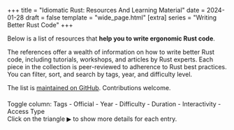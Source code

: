 +++
title = "Idiomatic Rust: Resources And Learning Material"
date = 2024-01-28
draft = false
template = "wide_page.html"
[extra]
series = "Writing Better Rust Code"
+++

Below is a list of resources that **help you to write ergonomic Rust code**.  

The references offer a wealth of information on how to write better Rust code,
including tutorials, workshops, and articles by Rust experts. Each piece in the
collection is peer-reviewed to adherence to Rust best practices.
You can filter, sort, and search by tags, year, and difficulty level.

The list is [maintained on GitHub](https://github.com/mre/idiomatic-rust). Contributions welcome.

<script src="https://ajax.googleapis.com/ajax/libs/jquery/3.7.1/jquery.min.js"></script>
<script src="//cdn.datatables.net/1.13.7/js/jquery.dataTables.min.js"></script>
<script>
    var data = [
  {
    "title": "Rust Anthology",
    "url": "https://github.com/brson/rust-anthology",
    "description": "The best short-form writing about Rust, collected.",
    "tags": [
      "anthology",
      "writing",
      "collection"
    ],
    "official": false,
    "year": 2018,
    "difficultyLevel": "all",
    "duration": null,
    "interactivityLevel": "low",
    "free": true,
    "category": "project"
  },
  {
    "title": "blessed.rs",
    "url": "https://blessed.rs",
    "description": "An unofficial guide to the Rust ecosystem. Suggestions for popular, well-maintained crates.",
    "tags": [
      "guide",
      "ecosystem",
      "crates"
    ],
    "official": false,
    "year": 2019,
    "difficultyLevel": "all",
    "duration": null,
    "interactivityLevel": "medium",
    "free": true,
    "category": "project"
  },
  {
    "title": "cheats.rs - Idiomatic Rust tips",
    "url": "https://cheats.rs",
    "description": "A list of quick tips to make your code more idiomatic.",
    "tags": [
      "tips",
      "idiomatic",
      "quick"
    ],
    "official": false,
    "year": 2020,
    "difficultyLevel": "all",
    "duration": null,
    "interactivityLevel": "low",
    "free": true,
    "category": "project"
  },
  {
    "title": "clippy",
    "url": "https://github.com/rust-lang/rust-clippy",
    "description": "A bunch of lints to catch common mistakes and improve your Rust code.",
    "tags": [
      "lints",
      "code-quality",
      "tool"
    ],
    "official": true,
    "year": 2015,
    "difficultyLevel": "all",
    "duration": null,
    "interactivityLevel": "low",
    "free": true,
    "category": "project"
  },
  {
    "title": "Patterns",
    "url": "https://rust-unofficial.github.io/patterns/",
    "description": "A catalogue of design patterns in Rust.",
    "tags": [
      "design-patterns",
      "catalogue",
      "best-practices"
    ],
    "official": false,
    "year": 2016,
    "difficultyLevel": "intermediate",
    "duration": null,
    "interactivityLevel": "low",
    "free": true,
    "category": "project"
  },
  {
    "title": "Elements of Rust",
    "url": "https://github.com/ferrous-systems/elements-of-rust",
    "description": "A collection of software engineering techniques for effectively expressing intent with Rust.",
    "tags": [
      "software-engineering",
      "techniques",
      "best-practices"
    ],
    "official": false,
    "year": 2019,
    "difficultyLevel": "advanced",
    "duration": null,
    "interactivityLevel": "medium",
    "free": true,
    "category": "project"
  },
  {
    "title": "Possible Rust",
    "url": "https://www.possiblerust.com/",
    "description": "A blog for intermediate Rust programmers exploring real-world code and design patterns.",
    "tags": [
      "blog",
      "intermediate",
      "design-patterns"
    ],
    "official": false,
    "year": 2020,
    "difficultyLevel": "intermediate",
    "duration": null,
    "interactivityLevel": "medium",
    "free": true,
    "category": "project"
  },
  {
    "title": "Rust API Guidelines",
    "url": "https://rust-lang.github.io/api-guidelines/",
    "description": "An extensive list of recommendations for idiomatic Rust APIs.",
    "tags": [
      "api",
      "guidelines",
      "best-practices"
    ],
    "official": true,
    "year": 2017,
    "difficultyLevel": "intermediate",
    "duration": null,
    "interactivityLevel": "low",
    "free": true,
    "category": "project"
  },
  {
    "title": "Rust by Example",
    "url": "https://doc.rust-lang.org/rust-by-example/",
    "description": "A community driven collection of example code which follow Rust best practices.",
    "tags": [
      "examples",
      "community",
      "best-practices"
    ],
    "official": false,
    "year": 2015,
    "difficultyLevel": "all",
    "duration": null,
    "interactivityLevel": "high",
    "free": true,
    "category": "project"
  },
  {
    "title": "Comprehensive Rust",
    "url": "https://github.com/google/comprehensive-rust",
    "description": "A four day Rust course developed by the Android team, covering all aspects of Rust.",
    "tags": [
      "course",
      "learning",
      "comprehensive"
    ],
    "official": true,
    "year": 2021,
    "difficultyLevel": "all",
    "duration": "4 days",
    "interactivityLevel": "high",
    "free": true,
    "category": "workshop"
  },
  {
    "title": "Build your own JIRA with Rust",
    "url": "https://github.com/LukeMathWalker/build-your-own-jira-with-rust/",
    "description": "A test-driven workshop to learn Rust by building your own JIRA clone!",
    "tags": [
      "test-driven",
      "project"
    ],
    "official": true,
    "year": 2020,
    "difficultyLevel": "intermediate",
    "duration": "variable",
    "interactivityLevel": "high",
    "free": true,
    "category": "workshop"
  },
  {
    "title": "Ferrous Systems Teaching Material",
    "url": "https://ferrous-systems.github.io/teaching-material/index.html",
    "description": "Free workshop material produced by Ferrous Systems for trainings.",
    "tags": [
      "material",
      "training"
    ],
    "official": true,
    "year": 2019,
    "difficultyLevel": "all",
    "duration": "3-4 days",
    "interactivityLevel": "medium",
    "free": true,
    "category": "workshop"
  },
  {
    "title": "PingCAP talent plan",
    "url": "https://github.com/pingcap/talent-plan",
    "description": "A series of training courses about writing distributed systems in Rust.",
    "tags": [
      "training",
      "distributed-systems",
      "course"
    ],
    "official": true,
    "year": 2018,
    "difficultyLevel": "advanced",
    "duration": "variable",
    "interactivityLevel": "high",
    "free": true,
    "category": "workshop"
  },
  {
    "title": "Procedural Macros Workshop",
    "url": "https://github.com/dtolnay/proc-macro-workshop",
    "description": "A selection of projects designed to learn to write Rust procedural macros.",
    "tags": [
      "macros",
      "coding"
    ],
    "official": true,
    "year": 2019,
    "difficultyLevel": "advanced",
    "duration": "variable",
    "interactivityLevel": "high",
    "free": true,
    "category": "workshop"
  },
  {
    "title": "rust-lang/rustlings",
    "url": "https://github.com/rust-lang/rustlings",
    "description": "Small exercises to get you used to reading and writing Rust code.",
    "tags": [
      "exercises",
      "learning",
      "beginner"
    ],
    "official": true,
    "year": 2018,
    "difficultyLevel": "beginner",
    "duration": "variable",
    "interactivityLevel": "high",
    "free": true,
    "category": "workshop"
  },
  {
    "title": "Rust Development at Sentry",
    "url": "https://develop.sentry.dev/rust/",
    "description": "A document containing useful resources for getting started with Rust and adhering to Sentry coding principles.",
    "tags": [
      "guide",
      "coding-principles",
      "development"
    ],
    "official": true,
    "year": 2020,
    "difficultyLevel": "intermediate",
    "duration": "variable",
    "interactivityLevel": "low",
    "free": true,
    "category": "workshop"
  },
  {
    "title": "Rust 101",
    "url": "https://101-rs.tweede.golf/",
    "description": "A Rust University course by tweede golf.",
    "tags": [
      "course",
      "university",
      "learning"
    ],
    "official": false,
    "year": 2019,
    "difficultyLevel": "beginner",
    "duration": "variable",
    "interactivityLevel": "medium",
    "free": true,
    "category": "workshop"
  },
  {
    "title": "Command Line Applications in Rust",
    "url": "https://rust-cli.github.io/book",
    "description": "A tutorial on how to write CLI apps in Rust, learning many aspects of the ecosystem.",
    "tags": [
      "tutorial",
      "cli",
      "ecosystem"
    ],
    "official": false,
    "year": 2024,
    "difficultyLevel": "all",
    "duration": "variable",
    "interactivityLevel": "medium",
    "free": true,
    "category": "book"
  },
  {
    "title": "Command-Line Rust",
    "url": "https://github.com/kyclark/command-line-rust",
    "description": "Learn the language by writing Rust versions of common Unix coreutils.",
    "tags": [
      "unix",
      "coreutils",
      "learning"
    ],
    "official": false,
    "year": 2022,
    "difficultyLevel": "intermediate",
    "duration": "variable",
    "interactivityLevel": "medium",
    "free": true,
    "category": "book"
  },
  {
    "title": "Discover the world of microcontrollers through Rust!",
    "url": "https://rust-embedded.github.io/discovery/",
    "description": "An introductory course on microcontroller-based embedded systems using Rust.",
    "tags": [
      "embedded-systems",
      "microcontroller",
      "course"
    ],
    "official": false,
    "year": 2023,
    "difficultyLevel": "beginner",
    "duration": "variable",
    "interactivityLevel": "high",
    "free": true,
    "category": "book"
  },
  {
    "title": "High Assurance Rust",
    "url": "https://highassurance.rs/",
    "description": "Developing secure and robust software, focusing on embedded-friendly data structures in Rust.",
    "tags": [
      "security",
      "robustness",
      "embedded"
    ],
    "official": false,
    "year": 2022,
    "difficultyLevel": "advanced",
    "duration": "variable",
    "interactivityLevel": "medium",
    "free": true,
    "category": "book"
  },
  {
    "title": "Rust Cookbook",
    "url": "https://github.com/rust-lang-nursery/rust-cookbook",
    "description": "Examples that demonstrate good practices to accomplish common programming tasks in Rust.",
    "tags": [
      "examples",
      "good-practices",
      "programming"
    ],
    "official": false,
    "year": 2021,
    "difficultyLevel": "intermediate",
    "duration": "variable",
    "interactivityLevel": "medium",
    "free": true,
    "category": "book"
  },
  {
    "title": "Rust for Rustaceans",
    "url": "https://nostarch.com/rust-rustaceans",
    "description": "Covers how to design reliable, idiomatic, and ergonomic Rust programs based on best principles.",
    "tags": [
      "design",
      "idiomatic",
      "ergonomic"
    ],
    "official": false,
    "year": 2021,
    "difficultyLevel": "advanced",
    "duration": "variable",
    "interactivityLevel": "low",
    "free": false,
    "category": "book"
  },
  {
    "title": "Programming Rust: Fast, Safe Systems Development",
    "url": "https://www.oreilly.com/library/view/programming-rust-2nd/9781492052586/",
    "description": "A comprehensive Rust Programming Guide that covers most of Rust's features in detail.",
    "tags": [
      "comprehensive",
      "features",
      "guide"
    ],
    "official": false,
    "year": 2021,
    "difficultyLevel": "all",
    "duration": "variable",
    "interactivityLevel": "low",
    "free": false,
    "category": "book"
  },
  {
    "title": "Rust Atomics and Locks",
    "url": "https://marabos.nl/atomics/",
    "description": "Helps Rust programmers of all levels gain a clear understanding of low-level concurrency.",
    "tags": [
      "concurrency",
      "low-level",
      "understanding"
    ],
    "official": false,
    "year": 2023,
    "difficultyLevel": "intermediate",
    "duration": "variable",
    "interactivityLevel": "medium",
    "free": true,
    "category": "book"
  },
  {
    "title": "Compile-Time Invariants in Rust",
    "url": "https://corrode.dev/blog/compile-time-invariants/",
    "description": "Shows how macros can be used to enforce invariants at compile-time.",
    "tags": [
      "macros",
      "invariants",
      "compile-time"
    ],
    "official": false,
    "year": 2023,
    "difficultyLevel": "advanced",
    "duration": "variable",
    "interactivityLevel": "low",
    "free": true,
    "category": "article"
  },
  {
    "title": "Aim For Immutability in Rust",
    "url": "https://corrode.dev/blog/immutability/",
    "description": "Explains why variables are immutable in Rust by default.",
    "tags": [
      "immutability",
      "variables",
      "rust-basics"
    ],
    "official": false,
    "year": 2023,
    "difficultyLevel": "beginner",
    "duration": "variable",
    "interactivityLevel": "low",
    "free": true,
    "category": "article"
  },
  {
    "title": "Naming Your Lifetimes",
    "url": "https://www.possiblerust.com/pattern/naming-your-lifetimes",
    "description": "Explains how using longer, declarative lifetime names can help to disambiguate which borrow is which.",
    "tags": [
      "lifetimes",
      "naming-conventions",
      "rust-patterns"
    ],
    "official": false,
    "year": 2021,
    "difficultyLevel": "intermediate",
    "duration": "variable",
    "interactivityLevel": "low",
    "free": true,
    "category": "article"
  },
  {
    "title": "Aiming for idiomatic Rust",
    "url": "https://web.archive.org/web/20221203043933/https://shane-o.dev/blog/aiming-for-idiomatic-rust",
    "description": "Discusses different ways to solve a popular coding puzzle, 'balanced brackets', in Rust.",
    "tags": [
      "coding-puzzle",
      "best-practices"
    ],
    "official": false,
    "year": 2021,
    "difficultyLevel": "intermediate",
    "duration": "variable",
    "interactivityLevel": "medium",
    "free": true,
    "category": "article"
  },
  {
    "title": "Wrapping errors in Rust",
    "url": "https://edgarluque.com/blog/wrapping-errors-in-rust",
    "description": "Wrapping 'reqwest::Error' and a custom error type as an enum to make library usage easier.",
    "tags": [
      "error-handling",
      "rust-tips",
      "programming"
    ],
    "official": false,
    "year": 2021,
    "difficultyLevel": "intermediate",
    "duration": "variable",
    "interactivityLevel": "medium",
    "free": true,
    "category": "article"
  },
  {
    "title": "Hexagonal architecture in Rust",
    "url": "https://alexis-lozano.com/hexagonal-architecture-in-rust-1/",
    "description": "Describes how to build a Rust service using domain driven design and a test-first approach.",
    "tags": [
      "architecture",
      "domain-driven-design",
      "rust-service"
    ],
    "official": false,
    "year": 2021,
    "difficultyLevel": "advanced",
    "duration": "variable",
    "interactivityLevel": "medium",
    "free": true,
    "category": "article"
  },
  {
    "title": "Context-preserving error handling",
    "url": "https://kazlauskas.me/entries/errors",
    "description": "Explains how to use crates like 'thiserror' in combination with 'map_err' to add context to errors.",
    "tags": [
      "error-handling",
      "crates",
      "rust-tips"
    ],
    "official": false,
    "year": 2020,
    "difficultyLevel": "intermediate",
    "duration": "variable",
    "interactivityLevel": "low",
    "free": true,
    "category": "article"
  },
  {
    "title": "Refactoring Rust Transpiled from C",
    "url": "https://immunant.com/blog/2020/09/transpiled_c_safety/",
    "description": "Describes how to lift a C-project that was automatically converted to unsafe Rust to safer, more idiomatic Rust.",
    "tags": [
      "refactoring",
      "transpiling",
      "c-to-rust"
    ],
    "official": false,
    "year": 2020,
    "difficultyLevel": "advanced",
    "duration": "variable",
    "interactivityLevel": "medium",
    "free": true,
    "category": "article"
  },
  {
    "title": "Learning Rust through open source and live code reviews",
    "url": "https://loige.co/learning-rust-through-open-source-and-live-code-reviews/",
    "description": "Covers patterns like 'FromStr' and exposing a CLI and a library in one crate.",
    "tags": [
      "open-source",
      "code-review",
      "rust-patterns"
    ],
    "official": false,
    "year": 2020,
    "difficultyLevel": "intermediate",
    "duration": "variable",
    "interactivityLevel": "medium",
    "free": true,
    "category": "article"
  },
  {
    "title": "Guide on how to write documentation for a Rust crate",
    "url": "https://blog.guillaume-gomez.fr/articles/2020-03-12+Guide+on+how+to+write+documentation+for+a+Rust+crate",
    "description": "Writing good documentation with rustdoc including many examples.",
    "tags": [
      "documentation",
      "rustdoc",
      "best-practices"
    ],
    "official": false,
    "year": 2020,
    "difficultyLevel": "all",
    "duration": "variable",
    "interactivityLevel": "medium",
    "free": true,
    "category": "article"
  },
  {
    "title": "Are out parameters idiomatic in Rust?",
    "url": "https://steveklabnik.com/writing/are-out-paramters-idiomatic-in-rust",
    "description": "Discusses the pros and cons of functions returning a value vs. modifying a parameter in-place.",
    "tags": [
      "functions",
      "parameters"
    ],
    "official": false,
    "year": 2020,
    "difficultyLevel": "intermediate",
    "duration": "variable",
    "interactivityLevel": "low",
    "free": true,
    "category": "article"
  },
  {
    "title": "Await a minute",
    "url": "https://docs.rs/dtolnay/0.0.3/dtolnay/macro._01__await_a_minute.html",
    "description": "Example code for moving from raw futures to async/await syntax to improve error handling.",
    "tags": [
      "async",
      "await",
      "error-handling"
    ],
    "official": false,
    "year": 2019,
    "difficultyLevel": "intermediate",
    "duration": "variable",
    "interactivityLevel": "medium",
    "free": true,
    "category": "article"
  },
  {
    "title": "Taking string arguments in Rust",
    "url": "http://xion.io/post/code/rust-string-args.html",
    "description": "Discussing how to avoid subtle issues with string handling and when to use 'str' vs 'String'.",
    "tags": [
      "strings",
      "arguments",
      "best-practices"
    ],
    "official": false,
    "year": 2019,
    "difficultyLevel": "beginner",
    "duration": "variable",
    "interactivityLevel": "low",
    "free": true,
    "category": "article"
  },
  {
    "title": "Rust Patterns: Enums Instead Of Booleans",
    "url": "http://blakesmith.me/2019/05/07/rust-patterns-enums-instead-of-booleans.html",
    "description": "Discusses how using enums instead of booleans can express intent more clearly in Rust.",
    "tags": [
      "enums",
      "booleans",
      "patterns"
    ],
    "official": false,
    "year": 2019,
    "difficultyLevel": "intermediate",
    "duration": "variable",
    "interactivityLevel": "medium",
    "free": true,
    "category": "article"
  },
  {
    "title": "Programming an ARM microcontroller in Rust at four different levels of abstraction",
    "url": "https://pramode.in/2018/02/20/programming-a-microcontroller-in-rust-at-four-levels-of-abstraction/",
    "description": "Demonstrates how Rust helps to move from low-level embedded code to high-level abstractions.",
    "tags": [
      "microcontroller",
      "arm",
      "abstraction"
    ],
    "official": false,
    "year": 2018,
    "difficultyLevel": "advanced",
    "duration": "variable",
    "interactivityLevel": "high",
    "free": true,
    "category": "article"
  },
  {
    "title": "Iteration patterns for Result & Option",
    "url": "http://xion.io/post/code/rust-iter-patterns.html",
    "description": "Explores how to filter and partition iterators of Result and Option types idiomatically.",
    "tags": [
      "iterators",
      "result",
      "option"
    ],
    "official": false,
    "year": 2017,
    "difficultyLevel": "intermediate",
    "duration": "variable",
    "interactivityLevel": "medium",
    "free": true,
    "category": "article"
  },
  {
    "title": "Lessons learned redesigning and refactoring a Rust Library",
    "url": "https://web.archive.org/web/20220126172949/https://blog.mgattozzi.dev/refactor-rust/",
    "description": "'RefCell', the builder pattern and more.",
    "tags": [
      "refactoring",
      "design-patterns",
      "library"
    ],
    "official": false,
    "year": 2017,
    "difficultyLevel": "advanced",
    "duration": "variable",
    "interactivityLevel": "medium",
    "free": true,
    "category": "article"
  },
  {
    "title": "Math with distances in Rust: safety and correctness across units",
    "url": "https://ferrisellis.com/content/rust-implementing-units-for-types/",
    "description": "How to create a system to cleanly and safely do arithmetic with lengths.",
    "tags": [
      "math",
      "safety",
      "type-system"
    ],
    "official": false,
    "year": 2017,
    "difficultyLevel": "intermediate",
    "duration": "variable",
    "interactivityLevel": "medium",
    "free": true,
    "category": "article"
  },
  {
    "title": "The balance between cost, useability and soundness in C bindings, and Rust-SDL2's release",
    "url": "https://web.archive.org/web/20190509123207/https://cobrand.github.io/rust/sdl2/2017/05/07/the-balance-between-soundness-cost-useability.html",
    "description": "Writing safe, sound, idiomatic libraries despite the limitations of the borrow checker.",
    "tags": [
      "c-bindings",
      "sdl2",
      "borrow-checker"
    ],
    "official": false,
    "year": 2017,
    "difficultyLevel": "advanced",
    "duration": "variable",
    "interactivityLevel": "medium",
    "free": true,
    "category": "article"
  },
  {
    "title": "Russian Dolls and clean Rust code",
    "url": "https://web.archive.org/web/20220126183049/https://blog.mgattozzi.dev/russian-dolls/",
    "description": "How to use the full power of 'Option' and 'Result' (especially 'and_then()' and 'unwrap_or()').",
    "tags": [
      "option",
      "result",
      "code-quality"
    ],
    "official": false,
    "year": 2016,
    "difficultyLevel": "intermediate",
    "duration": "variable",
    "interactivityLevel": "medium",
    "free": true,
    "category": "article"
  },
  {
    "title": "Elegant Library APIs in Rust",
    "url": "https://deterministic.space/elegant-apis-in-rust.html",
    "description": "Many helpful tips and tricks for writing libraries in Rust.",
    "tags": [
      "libraries",
      "api-design",
      "best-practices"
    ],
    "official": false,
    "year": 2016,
    "difficultyLevel": "intermediate",
    "duration": "variable",
    "interactivityLevel": "medium",
    "free": true,
    "category": "article"
  },
  {
    "title": "Teaching libraries through good documentation",
    "url": "https://deterministic.space/teaching-libraries.html",
    "description": "How to use the full power of Rust's documentation support (e.g. doc tests).",
    "tags": [
      "documentation",
      "libraries"
    ],
    "official": false,
    "year": 2016,
    "difficultyLevel": "intermediate",
    "duration": "variable",
    "interactivityLevel": "medium",
    "free": true,
    "category": "article"
  },
  {
    "title": "Pretty State Machine Patterns in Rust",
    "url": "https://hoverbear.org/2016/10/12/rust-state-machine-pattern/",
    "description": "How to represent a State Machine in an expressive and understandable way in Rust.",
    "tags": [
      "state-machine",
      "patterns"
    ],
    "official": false,
    "year": 2016,
    "difficultyLevel": "intermediate",
    "duration": "variable",
    "interactivityLevel": "medium",
    "free": true,
    "category": "article"
  },
  {
    "title": "Ripgrep Code Review",
    "url": "https://blog.mbrt.dev/posts/ripgrep/",
    "description": "An analysis of the popular 'ripgrep' tool's source code.",
    "tags": [
      "code-review",
      "ripgrep",
      "analysis"
    ],
    "official": false,
    "year": 2016,
    "difficultyLevel": "advanced",
    "duration": "variable",
    "interactivityLevel": "medium",
    "free": true,
    "category": "article"
  },
  {
    "title": "Rustic Bits",
    "url": "https://llogiq.github.io/2016/02/11/rustic.html",
    "description": "Small things that make for rustic code.",
    "tags": [
      "best-practices",
      "code-quality"
    ],
    "official": false,
    "year": 2016,
    "difficultyLevel": "beginner",
    "duration": "variable",
    "interactivityLevel": "low",
    "free": true,
    "category": "article"
  },
  {
    "title": "Convenient and idiomatic conversions in Rust",
    "url": "https://ricardomartins.cc/2016/08/03/convenient_and_idiomatic_conversions_in_rust",
    "description": "Explains 'From<T>', 'Into<T>', 'TryFrom<T>', 'TryInto<T>', 'AsRef<T>' and 'AsMut<T>' with practical examples.",
    "tags": [
      "conversions",
      "examples"
    ],
    "official": false,
    "year": 2016,
    "difficultyLevel": "intermediate",
    "duration": "variable",
    "interactivityLevel": "medium",
    "free": true,
    "category": "article"
  },
  {
    "title": "Idiomatic tree and graph like structures in Rust",
    "url": "https://rust-leipzig.github.io/architecture/2016/12/20/idiomatic-trees-in-rust/",
    "description": "Introduction to safe, dynamic, arena based tree structures without using lifetimes.",
    "tags": [
      "tree-structures",
      "graphs"
    ],
    "official": false,
    "year": 2016,
    "difficultyLevel": "advanced",
    "duration": "variable",
    "interactivityLevel": "medium",
    "free": true,
    "category": "article"
  },
  {
    "title": "Rust traits for developer friendly libraries",
    "url": "https://benashford.github.io/blog/2015/05/24/rust-traits-for-developer-friendly-libraries/",
    "description": "Thoughts about implementing good Rust libraries.",
    "tags": [
      "rust-traits",
      "libraries",
      "development"
    ],
    "official": false,
    "year": 2015,
    "difficultyLevel": "intermediate",
    "duration": "variable",
    "interactivityLevel": "low",
    "free": true,
    "category": "article"
  },
  {
    "title": "Error Handling in Rust",
    "url": "https://blog.burntsushi.net/rust-error-handling/",
    "description": "Understanding and handling errors in Rust in an idiomatic way.",
    "tags": [
      "error-handling"
    ],
    "official": false,
    "year": 2015,
    "difficultyLevel": "intermediate",
    "duration": "variable",
    "interactivityLevel": "medium",
    "free": true,
    "category": "article"
  },
  {
    "title": "Creating a Rust function that accepts String or &str",
    "url": "https://hermanradtke.com/2015/05/06/creating-a-rust-function-that-accepts-string-or-str.html",
    "description": "How to make calling your code both ergonomic and fast (zero-allocation).",
    "tags": [
      "functions",
      "string-handling"
    ],
    "official": false,
    "year": 2015,
    "difficultyLevel": "intermediate",
    "duration": "variable",
    "interactivityLevel": "medium",
    "free": true,
    "category": "article"
  },
  {
    "title": "Creating a Rust function that returns a &str or String",
    "url": "https://hermanradtke.com/2015/05/29/creating-a-rust-function-that-returns-string-or-str.html",
    "description": "How 'Into' and 'Cow' (Clone-on-write) work together to avoid allocations for string types.",
    "tags": [
      "functions",
      "string-handling"
    ],
    "official": false,
    "year": 2015,
    "difficultyLevel": "intermediate",
    "duration": "variable",
    "interactivityLevel": "medium",
    "free": true,
    "category": "article"
  },
  {
    "title": "Effectively Using Iterators In Rust",
    "url": "https://hermanradtke.com/2015/06/22/effectively-using-iterators-in-rust.html",
    "description": "Explanation of the 'Iter' and 'IntoIter' traits and how loops actually work in Rust.",
    "tags": [
      "iterators",
      "traits"
    ],
    "official": false,
    "year": 2015,
    "difficultyLevel": "intermediate",
    "duration": "variable",
    "interactivityLevel": "medium",
    "free": true,
    "category": "article"
  },
  {
    "title": "Strategies for solving 'cannot move out of' borrowing errors in Rust",
    "url": "https://hermanradtke.com/2015/06/09/strategies-for-solving-cannot-move-out-of-borrowing-errors-in-rust.html",
    "description": "Practical tips to help understand the borrow-checker and move semantics.",
    "tags": [
      "borrow-checker",
      "move-semantics"
    ],
    "official": false,
    "year": 2015,
    "difficultyLevel": "intermediate",
    "duration": "variable",
    "interactivityLevel": "medium",
    "free": true,
    "category": "article"
  },
  {
    "title": "Rayon: data parallelism in Rust",
    "url": "https://smallcultfollowing.com/babysteps/blog/2015/12/18/rayon-data-parallelism-in-rust/",
    "description": "Writing elegant parallel code in Rust.",
    "tags": [
      "parallelism",
      "rayon"
    ],
    "official": false,
    "year": 2015,
    "difficultyLevel": "advanced",
    "duration": "variable",
    "interactivityLevel": "medium",
    "free": true,
    "category": "article"
  },
  {
    "title": "Tricks of the Trait: Enabling Ergonomic Extractors",
    "url": "https://www.youtube.com/watch?v=7DOYtnCXucw",
    "description": "Rust Nation UK, Feb. 2023",
    "tags": [
      "traits",
      "ergonomics",
      "extractors"
    ],
    "official": false,
    "year": 2023,
    "difficultyLevel": "intermediate",
    "duration": "variable",
    "interactivityLevel": "low",
    "free": true,
    "category": "talk"
  },
  {
    "title": "Nine Rules for Elegant Rust Library APIs",
    "url": "https://www.youtube.com/watch?v=6-8-9ZV-2WQ",
    "description": "Seattle Rust Meetup, Sep. 2022",
    "tags": [
      "library-apis",
      "elegance"
    ],
    "official": false,
    "year": 2022,
    "difficultyLevel": "intermediate",
    "duration": "variable",
    "interactivityLevel": "low",
    "free": true,
    "category": "talk"
  },
  {
    "title": "Ergonomic APIs for hard problems",
    "url": "https://www.youtube.com/watch?v=Phk0C-kLlho",
    "description": "RustLab Conference, October 2022",
    "tags": [
      "apis",
      "ergonomics",
      "rust-conference"
    ],
    "official": false,
    "year": 2022,
    "difficultyLevel": "intermediate",
    "duration": "variable",
    "interactivityLevel": "low",
    "free": true,
    "category": "talk"
  },
  {
    "title": "Macros for a More Productive Rust",
    "url": "https://www.youtube.com/watch?v=dZiWkbnaQe8",
    "description": "RustConf 2020",
    "tags": [
      "macros",
      "productivity",
      "rustconf"
    ],
    "official": false,
    "year": 2020,
    "difficultyLevel": "intermediate",
    "duration": "variable",
    "interactivityLevel": "low",
    "free": true,
    "category": "talk"
  },
  {
    "title": "Making Rust Delightful",
    "url": "https://www.youtube.com/watch?v=YSEx8wtlPWc",
    "description": "RustCon Asia 2019",
    "tags": [
      "conference",
      "development"
    ],
    "official": false,
    "year": 2019,
    "difficultyLevel": "all",
    "duration": "variable",
    "interactivityLevel": "low",
    "free": true,
    "category": "talk"
  },
  {
    "title": "Idiomatic Rust - Writing Concise and Elegant Rust Code",
    "url": "https://www.youtube.com/watch?v=P2mooqNMxMs",
    "description": "FOSDEM 2018",
    "tags": [
      "fosdem"
    ],
    "official": false,
    "year": 2018,
    "difficultyLevel": "all",
    "duration": "variable",
    "interactivityLevel": "low",
    "free": true,
    "category": "talk"
  },
  {
    "title": "Idiomatic Rust Libraries",
    "url": "https://www.youtube.com/watch?v=0zOg8_B71gE",
    "description": "Rustfest Kiev",
    "tags": [
      "rust-libraries",
      "rustfest"
    ],
    "official": false,
    "year": 2017,
    "difficultyLevel": "intermediate",
    "duration": "variable",
    "interactivityLevel": "low",
    "free": true,
    "category": "talk"
  },
  {
    "title": "Preferred way of passing `Path`-like types around?",
    "url": "https://www.reddit.com/r/rust/comments/cekeq9/preferred_way_of_passing_pathlike_types_around/",
    "description": "A Reddit discussion on the best practices for passing `Path`-like types in Rust.",
    "tags": [
      "discussion",
      "path-types",
      "best-practices"
    ],
    "official": false,
    "year": 2020,
    "difficultyLevel": "intermediate",
    "duration": "variable",
    "interactivityLevel": "high",
    "free": true,
    "category": "forum"
  },
  {
    "title": "Which is more idiomatic? Functional, imperative or a mix?",
    "url": "https://users.rust-lang.org/t/which-is-more-idiomatic-functional-imperative-or-a-mix/11278",
    "description": "A discussion on Rust's users forum about the idiomatic way to write Rust code: functional, imperative, or a mix of both.",
    "tags": [
      "functional",
      "imperative",
      "coding-style"
    ],
    "official": false,
    "year": 2017,
    "difficultyLevel": "all",
    "duration": "variable",
    "interactivityLevel": "high",
    "free": true,
    "category": "forum"
  },
  {
    "title": "An idiomatic way to sum up values in a multidimensional Array",
    "url": "https://users.rust-lang.org/t/an-idiomatic-way-to-sum-up-values-in-a-multidimensional-array/9485",
    "description": "Forum discussion on idiomatic approaches to summing values in a multidimensional array in Rust.",
    "tags": [
      "arrays",
      "summing"
    ],
    "official": false,
    "year": 2017,
    "difficultyLevel": "intermediate",
    "duration": "variable",
    "interactivityLevel": "high",
    "free": true,
    "category": "forum"
  }
];

    // Formatting function for row details
    function format(d) {
        // `d` is the original data object for the row
        return (
            '<dl>' +
            '<dt></dt>' +
            '<dd>' +
            d.description +
            '</dd>' +
            '</dl>'
        );
    }

    function capitalizeFirstLetter(string) {
        return string.charAt(0).toUpperCase() + string.slice(1);
    }

    // Wait for dom content to be loaded with jquery
    $(document).ready(function () {
        const table = new DataTable('#data-table', {
            // Add dropdown filters for columns
            initComplete: function () {
                this.api()
                    .columns([1,7,9, 10])
                    .every(function () {
                        let column = this;
        
                        // Create select element
                        let select = document.createElement('select');
                        select.add(new Option(''));

                        // Add select element to the table header
                        $(column.header()).append(select);

        
                        // Apply listener for user change in value
                        select.addEventListener('change', function () {
                            var val = DataTable.util.escapeRegex(select.value);
        
                            column
                                .search(val ? '^' + val + '$' : '', true, false)
                                .draw();
                        });
        
                        // Add list of options
                        column.cells('', column[0]).render('display').sort().unique().each( function ( d, j ) { select.add(new Option(d)); });
                    });
            },
            paging: false,
            data: data,
            scrollCollapse: true,
            order: [[7, 'asc']],
            columns: [
                {
                    className: 'dt-control',
                    orderable: false,
                    data: null,
                    defaultContent: ''
                },
                {
                    data: 'category',
                    title: 'Category',
                    render: function (data, type, row) {
                        let symbol = data === 'article' ? '📝' : data === 'video' ? '📺' : data === 'guide' ? '📖' : data === 'forum' ? '💬' : data === 'talk' ? '🎤️': data === 'workshop' ? '🏋️' : data === 'project' ? '⚙'  : '📚';
                        return symbol + " " + capitalizeFirstLetter(data);
                    }
                },
                {
                    data: 'title',
                    title: 'Title',
                    render: function (data, type, row) {
                        return '<a target="_blank" rel="noopener noreferrer" href="' + row.url + '">' + row.title + '</a>';
                    }
                },
                {data: 'description', title: 'Description', visible: false},
                {
                    data: 'tags',
                    title: 'Tags',
                    // Format as `<code>` tags
                    render: function (data) {
                        return data.map((tag) => '<code style="margin:5px 0">' + tag + '</code>').join(' ');
                    },
                    visible: true
                },
                {data: 'official', title: 'Official', visible: false},
                {data: 'year', title: 'Year', visible: false},
                {
                    data: 'difficultyLevel',
                    title: 'Difficulty',
                    // Render as emoji stars (beginner: 1, intermediate: 2, advanced: 3)
                    render (data) {
                        if (data === 'beginner' || data === 'all' || data === 'varied') {
                            return '⭐';
                        } else if (data === 'intermediate') {
                            return '⭐⭐';
                        } else if (data === 'advanced') {
                            return '⭐⭐⭐';
                        } else {
                            return data;
                        }
                    },

                },
                {data: 'duration', title: 'Duration', visible: false},
                {data: 'interactivityLevel', title: 'Interactivity',
                    render (data) {
                        if (data === 'low') {
                            return '⚙️';
                        } else if (data === 'medium') {
                            return '⚙⚙️';
                        } else if (data === 'high') {
                            return '⚙️⚙️⚙️';
                        } else {
                            return data;
                        }
                    },
                },
                {
                   data: 'free',
                   title: 'Free',
                     render: function (data, type, row) {
                          return data ? '✅' : '❌';
                     }
                },
            ]
        });

        // Object to keep track of active filters
        var activeFilters = {};

        // Define a custom filtering function
        $.fn.dataTable.ext.search.push(function (settings, data, dataIndex) {
            // If no filters are active, show all rows
            if (Object.keys(activeFilters).length === 0) {
                return true;
            }

            // Get the tags for the current row (assuming they are in column 4)
            var tags = data[4];

            // All active filters must match
            return Object.keys(activeFilters).every(function (tag) {
                return tags.includes(tag);
            });
        });

        // Add event listener to code tags for toggling filter
        $('.dataTables_wrapper').on('click', 'code', function () {
            var tag = $(this).text();

            // Toggle the tag in active filters
            if (activeFilters[tag]) {
                delete activeFilters[tag];
                $('code').filter(function () {
                    return $(this).text().includes(tag);
                }).removeClass('active');
            } else {
                activeFilters[tag] = true;
                $('code').filter(function () {
                    return $(this).text().includes(tag);
                }).addClass('active');
            }

            if (Object.keys(activeFilters).length > 0) {
                /* set display: block to the reset button */
                $('.reset-filter').css('display', 'block');

            } else {
                /* set display: none to the reset button */
                $('.reset-filter').css('display', 'none');
            }

            // Trigger a redraw to apply the new filter
            table.draw();
        });

        // Add event listener for opening and closing details
        table.on('click', 'td.dt-control', function (e) {
            let tr = e.target.closest('tr');
            let row = table.row(tr);
        
            if (row.child.isShown()) {
                // This row is already open - close it
                row.child.hide();
            }
            else {
                // Open this row
                row.child(format(row.data())).show();
            }
        });

        // Reset all filters when clicking the reset button
        $('.reset-filter').on('click', function () {
            activeFilters = {};
            $('code').removeClass('active');
            $('.reset-filter').css('display', 'none');
            table.draw();
        });

        document.querySelectorAll('a.toggle-vis').forEach((el) => {
            el.addEventListener('click', function (e) {
                e.preventDefault();
        
                let columnIdx = e.target.getAttribute('data-column');
                let column = table.column(columnIdx);
        
                // Toggle the visibility
                column.visible(!column.visible());

                // Toggle the active class for the a.toggle-vis element
                e.target.classList.toggle('active');
            });
        });
    });

</script>


<div style="margin-bottom: 20px">
    <button class="reset-filter">Reset filters</button>
</div>

<div>
    Toggle column: 
    <a class="toggle-vis" data-column="4">Tags</a> - 
    <a class="toggle-vis" data-column="5">Official</a> - 
    <a class="toggle-vis" data-column="6">Year</a> - 
    <a class="toggle-vis" data-column="7">Difficulty</a> - 
    <a class="toggle-vis" data-column="8">Duration</a> - 
    <a class="toggle-vis" data-column="9">Interactivity</a> - 
    <a class="toggle-vis" data-column="10">Access Type</a>
</div>

<div>
  Click on the triangle <span style="font-family: Arial, sans-serif">▶</span> to show more details for
  each entry.
</div>

<table id="data-table" class="compact order-column hover stripe" style="width:100%">
</table>

<link rel="stylesheet" type="text/css" href="//cdn.datatables.net/1.13.7/css/jquery.dataTables.min.css" />

<style>
.dataTables_wrapper .dataTables_filter {
    margin: 20px 0 40px;
}

.dataTables_filter input[type="search"] {
    font-size: 18px;
    margin: 0 0 0 10px;
    padding: 8px;
    width: 350px;
    color: #111;
    border: 1px solid #111;
    background: rgb(255, 255, 255, 0.2);
}

.dataTables_wrapper code {
    cursor: pointer;
}

code {
    border-radius: 5px;
    padding: 5px;
    margin: 5px;
    font-size: 14px;
    font-family: monospace;
    color: #111;
    cursor: pointer;
}

code.active {
    color: white;
    background-color: #111;
}

.reset-filter {
    padding: 10px;
    display: none;
    margin-bottom: 20px;
    color: white;
    background-color: #111;
    border: none;
}

.toggle-vis.active {
    font-weight: bold;
}

.dt-control {
    font-family: Arial, sans-serif;
}

table.dataTable td.dt-control::before {
  color: #111;
}

/* If prefers color scheme is bright, change background color of code tags and filter input */
@media (prefers-color-scheme: dark) {

    .reset-filter {
        background-color: #ee3856;
    }

    /* border white with 20% opacity */
    .dataTables_filter input[type="search"] {
        border: 1px solid rgb(255, 255, 255, 0.6);
    }

    table.dataTable td.dt-control::before {
      color: white;
    }
}
</style>